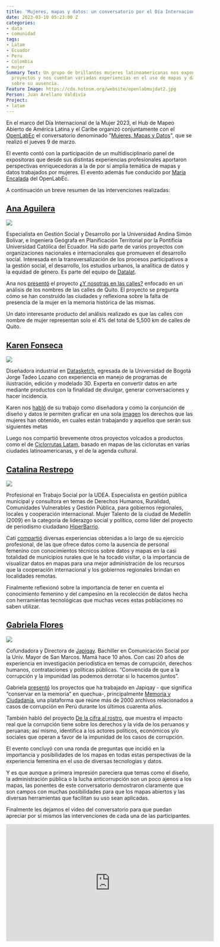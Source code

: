 ```yaml
---
title: 'Mujeres, mapas y datos: un conversatorio por el Día Internacional de la Mujer'
date: 2023-03-10 05:23:00 Z
categories:
- data
- comunidad
tags:
- Latam
- Ecuador
- Peru
- Colombia
- mujer
Summary Text: Un grupo de brillantes mujeres latinoamericanas nos expone diversos
  proyectos y nos cuentan variadas experiencias en el uso de mapas y datos, y también
  sobre su ausencia.
Feature Image: https://cdn.hotosm.org/website/openlabmujdat2.jpg
Person: Juan Arellano Valdivia
Project:
- latam
---
```


En el marco del Día Internacional de la Mujer 2023, el Hub de Mapeo Abierto de América Latina y el Caribe organizó conjuntamente con el [OpenLabEc](https://openlab.ec/) el conversatorio denominado "[Mujeres, Mapas y Datos](https://openlab.ec/actividad/conversatorio-mujeres-mapas-y-datos#no-back)", que se realizó el jueves 9 de marzo.

El evento contó con la participación de un multidisciplinario panel de expositoras que desde sus distintas experiencias profesionales aportaron perspectivas enriquecedoras a la de por sí amplia temática de mapas y datos trabajados por mujeres. El evento además fue conducido por [María Encalada](https://www.derechosdigitales.org/equipo/maria-encalada/) del OpenLabEc.

A continuación un breve resumen de las intervenciones realizadas:

## **[Ana Aguilera](https://twitter.com/anabaguilera)**

**![](https://lh4.googleusercontent.com/v1YcyrhQ-QWNcpe1Z-oLgroJuvzj9BikDh-rcRG09WrB_dvE5ylQDH50GO_kWUBh7G5cvxMQJF0fn236igMp6LdSSjzmZxaisfZZ_Xl45xiayHI2wof6ql-7k-BxD5NUNlTNXzEvjP6pqRm0xOeUqAQ)**

Especialista en Gestión Social y Desarrollo por la Universidad Andina Simón Bolívar, e Ingeniera Geógrafa en Planificación Territorial por la Pontificia Universidad Católica del Ecuador. Ha sido parte de varios proyectos con organizaciones nacionales e internacionales que promueven el desarrollo social. Interesada en la transversalización de los procesos participativos a la gestión social, el desarrollo, los estudios urbanos, la analítica de datos y la equidad de género. Es parte del equipo de [Datalat](https://datalat.org/).

Ana nos [presentó](https://twitter.com/OpenlabEc/status/1633975580252045313) el proyecto **[¿](https://diverciudades.com/y-nosotras-en-las-calles/)**[Y nosotras en las calles?](https://diverciudades.com/y-nosotras-en-las-calles/) enfocado en un análisis de los nombres de las calles de Quito. El proyecto se pregunta cómo se han construido las ciudades y reflexiona sobre la falta de presencia de la mujer en la memoria histórica de las mismas.

Un dato interesante producto del análisis realizado es que las calles con nombre de mujer representan solo el 4% del total de 5,500 km de calles de Quito.

## **[Karen Fonseca](https://www.linkedin.com/in/karen-lorena-fonseca-gomez-b701b8224/?originalSubdomain=co)**

**![](https://lh4.googleusercontent.com/mIYdgNSuv7sMRjeOhgQFGse4DviEX_e9BZ4kVsRKCipAK5zpq4tWD-CEsOJiUFHGITif1fBF7pL9NAyZntYl8OblMdXTLscCUfUMA31SgO7V2Xp9x8p7JQfiZBUmcYsGl_6gA0RCvmBTdkN2F_cETNk)**

Diseñadora industrial en [Datasketch](https://www.datasketch.co/), egresada de la Universidad de Bogotá Jorge Tadeo Lozano con experiencia en manejo de programas de ilustración, edición y modelado 3D. Experta en convertir datos en arte mediante productos con la finalidad de divulgar, generar conversaciones y hacer incidencia.

Karen nos [habló](https://twitter.com/OpenlabEc/status/1633979420154245120) de su trabajo como diseñadora y como la conjunción de diseño y datos le permiten graficar en una sola [imagen](https://www.datasketch.co/es/store/p/ladder-of-rights/) los derechos que las mujeres han obtenido, en cuales están trabajando y aquellos que serán sus siguientes metas

Luego nos compartió brevemente otros proyectos volcados a productos como el de [Ciclorrutas Latam](https://co.datasketch.store/products/camiseta-ciclorrutas-de-latam), basado en mapas de las ciclorutas en varias ciudades latinoamericanas, y el de la agenda cultural.

## **[Catalina Restrepo](https://twitter.com/catirestrepo)**

**![](https://lh4.googleusercontent.com/pjNWB7TeZTCVe-iNRJLgYJuB0j2MjOHIcsh2DoP1JV5XZekGn8mxkjaG6D4ZIDEDYS23e7TdOzZHQ2uMPQhpG5xTFxrALIXRxNZ2vBBxES0d-30x8NH1OwU-nes8177cMcOqVEOD0Zbk2EC4pSeL374)**

Profesional en Trabajo Social por la UDEA. Especialista en gestión pública municipal y consultora en temas de Derechos Humanos, Ruralidad, Comunidades Vulnerables y Gestión Pública, para gobiernos regionales, locales y cooperación internacional. Mujer Talento de la ciudad de Medellín (2009) en la categoría de liderazgo social y político, como líder del proyecto de periodismo ciudadano [HiperBarrio](https://www.periodismociudadano.com/catalina-restrepo-la-dinamica-del-grupo-convergentes/).

Cati [compartió](https://twitter.com/OpenlabEc/status/1634228661657190407?t=zE-Ab8hBnCr9ZSDg-6l-rw&s=35) diversas experiencias obtenidas a lo largo de su ejercicio profesional, de las que ofrece datos como la ausencia de personal femenino con conocimientos técnicos sobre datos y mapas en la casi totalidad de municipios rurales que le ha tocado visitar, o la importancia de visualizar datos en mapas para una mejor administración de los recursos que la cooperación internacional y los gobiernos regionales brindan en localidades remotas.

Finalmente reflexionó sobre la importancia de tener en cuenta el conocimiento femenino y del campesino en la recolección de datos hecha con herramientas tecnológicas que muchas veces estas poblaciones no saben utilizar.

## **[Gabriela Flores](https://twitter.com/gfloressch)**

**![](https://lh5.googleusercontent.com/AjbTIq6FGPIdN61NCeOKDGIuNGBI6a4NrHaRXKEXnuf2e-xJ5TCWob-3x1ZZNDDWPwIrrseqsdH6DdU60bff7kyMX1c0DU4vOdhpFhHh141dMwJ145qgduDLPpoXXoZ9mrgtrgrMyOHutb_h0tKGDrg)**

Cofundadora y Directora de [Japiqay](http://www.japiqay.org/). Bachiller en Comunicación Social por la Univ. Mayor de San Marcos. Mamá hace 10 años. Con casi 20 años de experiencia en investigación periodística en temas de corrupción, derechos humanos, contrataciones y políticas públicas. “Convencida de que a la corrupción y la impunidad las podemos derrotar si lo hacemos juntos”.

Gabriela [presentó](https://twitter.com/OpenlabEc/status/1633982967746818052) los proyectos que ha trabajado en Japiqay - que significa “conservar en la memoria” en quechua-, principalmente [Memoria y Ciudadanía](http://memoriayciudadania.org/), una plataforma que reúne más de 2000 archivos relacionados a casos de corrupción en Perú durante los últimos cuarenta años.

También habló del proyecto [De la cifra al rostro](https://delacifralrostro.org/), que muestra el impacto real que la corrupción tiene sobre los derechos y la vida de los peruanos y peruanas; así mismo, identifica a los actores políticos, económicos y/o sociales que operan a favor de la impunidad de los casos de corrupción.

El evento concluyó con una ronda de preguntas que incidió en la importancia y posibilidades de los mapas en todas estas perspectivas de la experiencia femenina en el uso de diversas tecnologías y datos.

Y es que aunque a primera impresión pareciera que temas como el diseño, la administración pública o la lucha anticorrupción son un poco ajenos a los mapas, las ponentes de este conversatorio demostraron claramente que son campos con muchas posibilidades para que los mapas abiertos y las diversas herramientas que facilitan su uso sean aplicadas.

Finalmente les dejamos el video del conversatorio para que puedan apreciar por sí mismos las intervenciones de cada una de las participantes.

<iframe width="560" height="315" src="https://www.youtube.com/embed/j-a_li7hBM8" title="YouTube video player" frameborder="0" allow="accelerometer; autoplay; clipboard-write; encrypted-media; gyroscope; picture-in-picture; web-share" allowfullscreen></iframe>